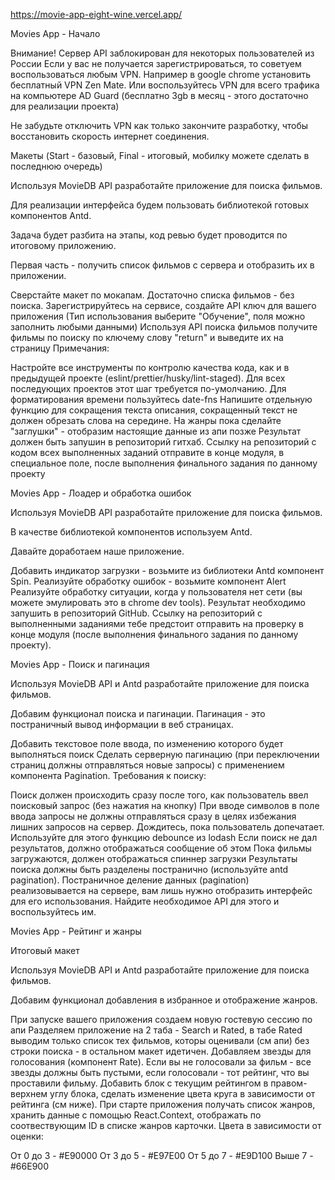https://movie-app-eight-wine.vercel.app/

Movies App - Начало

Внимание! Сервер API заблокирован для некоторых пользователей из России
Если у вас не получается зарегистрироваться, то советуем воспользоваться любым VPN.
Например в google chrome установить бесплатный VPN Zen Mate.
Или воспользуйтесь VPN для всего трафика на компьютере AD Guard (бесплатно 3gb в месяц - этого достаточно для реализации проекта)

Не забудьте отключить VPN как только закончите разработку, чтобы восстановить скорость интернет соединения.

Макеты (Start - базовый, Final - итоговый, мобилку можете сделать в последнюю очередь)

Используя MovieDB API разработайте приложение для поиска фильмов.

Для реализации интерфейса будем пользовать библиотекой готовых компонентов Antd.

Задача будет разбита на этапы, код ревью будет проводится по итоговому приложению.

Первая часть - получить список фильмов с сервера и отобразить их в приложении.

Сверстайте макет по мокапам. Достаточно списка фильмов - без поиска.
Зарегистрируйтесь на сервисе, создайте API ключ для вашего приложения (Тип использования выберите "Обучение", поля можно заполнить любыми данными)
Используя API поиска фильмов получите фильмы по поиску по ключему слову "return" и выведите их на страницу
Примечания:

Настройте все инструменты по контролю качества кода, как и в предыдущей проекте (eslint/prettier/husky/lint-staged). Для всех последующих проектов этот шаг требуется по-умолчанию.
Для форматирования времени пользуйтесь date-fns
Напишите отдельную функцию для сокращения текста описания, сокращенный текст не должен обрезать слова на середине.
На жанры пока сделайте "заглушки" - отобразим настоящие данные из апи позже
Результат должен быть запушин в репозиторий гитхаб. Ссылку на репозиторий с кодом всех выполненных заданий отправите в конце модуля, в специальное поле, после выполнения финального задания по данному проекту

Movies App - Лоадер и обработка ошибок

Используя MovieDB API разработайте приложение для поиска фильмов.

В качестве библиотекой компонентов используем Antd.

Давайте доработаем наше приложение.

Добавить индикатор загрузки - возьмите из библиотеки Antd компонент Spin.
Реализуйте обработку ошибок - возьмите компонент Alert
Реализуйте обработку ситуации, когда у пользователя нет сети (вы можете эмулировать это в chrome dev tools).
Результат необходимо запушить в репозиторий GitHub.
Ссылку на репозиторий с выполненными заданиями тебе предстоит отправить на проверку в конце модуля (после выполнения финального задания по данному проекту).

Movies App - Поиск и пагинация

Используя MovieDB API и Antd разработайте приложение для поиска фильмов.

Добавим функционал поиска и пагинации. Пагинация - это постраничный вывод информации в веб страницах.

Добавить текстовое поле ввода, по изменению которого будет выполняться поиск
Сделать серверную пагинацию (при переключении страниц должны отправляться новые запросы) с применением компонента Pagination.
Требования к поиску:

Поиск должен происходить сразу после того, как пользователь ввел поисковый запрос (без нажатия на кнопку)
При вводе символов в поле ввода запросы не должны отправляться сразу в целях избежания лишних запросов на сервер. Дождитесь, пока пользователь допечатает. Используйте для этого функцию debounce из lodash
Если поиск не дал результатов, должно отображаться сообщение об этом
Пока фильмы загружаются, должен отображаться спиннер загрузки
Результаты поиска должны быть разделены постранично (используйте antd pagination). Постраничное деление данных (pagination) реализовывается на сервере, вам лишь нужно отобразить интерфейс для его использования. Найдите необходимое API для этого и воспользуйтесь им.

Movies App - Рейтинг и жанры

Итоговый макет

Используя MovieDB API и Antd разработайте приложение для поиска фильмов.

Добавим функционал добавления в избранное и отображение жанров.

При запуске вашего приложения создаем новую гостевую сессию по апи
Разделяем приложение на 2 таба - Search и Rated, в табе Rated выводим только список тех фильмов, которы оценивали (см апи) без строки поиска - в остальном макет идетичен.
Добавляем звезды для голосования (компонент Rate). Если вы не голосовали за фильм - все звезды должны быть пустыми, если голосовали - тот рейтинг, что вы проставили фильму.
Добавить блок с текущим рейтингом в правом-верхнем углу блока, сделать изменение цвета круга в зависимости от рейтинга (см ниже).
При старте приложения получать список жанров, хранить данные с помощью React.Context, отображать по соотвествующим ID в списке жанров карточки.
Цвета в зависимости от оценки:

От 0 до 3 - #E90000
От 3 до 5 - #E97E00
От 5 до 7 - #E9D100
Выше 7 - #66E900
